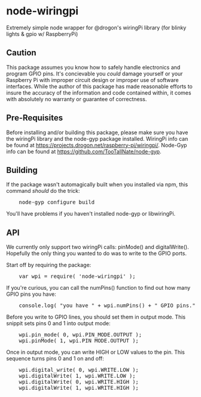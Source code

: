 node-wiringpi
=============

Extremely simple node wrapper for @drogon's wiringPi library (for blinky lights &amp; gpio w/ RaspberryPi)

## Caution

This package assumes you know how to safely handle electronics and program
GPIO pins. It's concievable you _could_ damage yourself or your Raspberry Pi
with improper circuit design or improper use of software interfaces. While the
author of this package has made reasonable efforts to insure the accuracy of
the information and code contained within, it comes with absolutely no
warranty or guarantee of correctness.

## Pre-Requisites

Before installing and/or building this package, please make sure you have
the wiringPi library and the node-gyp package installed. WiringPi info can
be found at <a href="https://projects.drogon.net/raspberry-pi/wiringpi/">https://projects.drogon.net/raspberry-pi/wiringpi/</a>. Node-Gyp info can be found
at <a href="https://github.com/TooTallNate/node-gyp">https://github.com/TooTallNate/node-gyp</a>.

## Building

If the package wasn't automagically built when you installed via npm, this
command _should_ do the trick:

<pre>    node-gyp configure build</pre>

You'll have problems if you haven't installed node-gyp or libwiringPi.

## API

We currently only support two wiringPi calls: pinMode() and digitalWrite().
Hopefully the only thing you wanted to do was to write to the GPIO ports.

Start off by requiring the package:

<pre>    var wpi = require( 'node-wiringpi' );</pre>

If you're curious, you can call the numPins() function to find out how many
GPIO pins you have:

<pre>    console.log( "you have " + wpi.numPins() + " GPIO pins." );</pre>

Before you write to GPIO lines, you should set them in output mode. This
snippit sets pins 0 and 1 into output mode:

<pre>    wpi.pin_mode( 0, wpi.PIN_MODE.OUTPUT );
    wpi.pinMode( 1, wpi.PIN_MODE.OUTPUT );</pre>

Once in output mode, you can write HIGH or LOW values to the pin. This
sequence turns pins 0 and 1 on and off:

<pre>    wpi.digital_write( 0, wpi.WRITE.LOW );
    wpi.digitalWrite( 1, wpi.WRITE.LOW );
    wpi.digitalWrite( 0, wpi.WRITE.HIGH );
    wpi.digitalWrite( 1, wpi.WRITE.HIGH );</pre>
